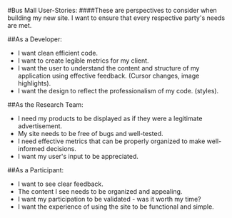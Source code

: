 #Bus Mall User-Stories:
####These are perspectives to consider when building my new site. I want to ensure that every respective party's needs are met.

##As a Developer:
* I want clean efficient code.
* I want to create legible metrics for my client.
* I want the user to understand the content and structure of my application using effective feedback. (Cursor changes, image highlights).
* I want the design to reflect the professionalism of my code. (styles).

##As the Research Team:
* I need my products to be displayed as if they were a legitimate advertisement.
* My site needs to be free of bugs and well-tested.
* I need effective metrics that can be properly organized to make well-informed decisions.
* I want my user's input to be appreciated.

##As a Participant:
* I want to see clear feedback.
* The content I see needs to be organized and appealing.
* I want my participation to be validated - was it worth my time?
* I want the experience of using the site to be functional and simple.
